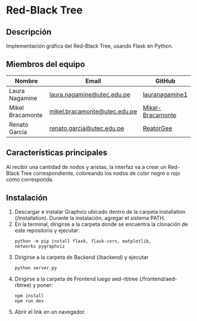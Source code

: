 # Red-Black Tree

## Descripción
Implementación gráfica del Red-Black Tree, usando Flask en Python.

## Miembros del equipo 

| Nombre              | Email                          | GitHub    |
|---------------------|--------------------------------|----------------|
| Laura Nagamine      | laura.nagamine@utec.edu.pe     | [lauranagamine1](https://github.com/lauranagamine1) |
| Mikel Bracamonte    | mikel.bracamonte@utec.edu.pe   | [Mikel-Bracamonte](https://github.com/Mikel-Bracamonte) |
| Renato García       | renato.garcia@utec.edu.pe       | [ReatorGee](https://github.com/ReatorGee) |


## Características principales
Al recibir una cantidad de nodos y aristas, la interfaz va a crear un Red-Black Tree correspondiente, coloreando los nodos de color negro o rojo como corresponda.

## Instalación

1. Descargar e instalar Graphviz ubicado dentro de la carpeta installation (/installation). Durante la instalación, agregar el sistema PATH.
2. En la terminal, dirigirse a la carpeta donde se encuentra la clonación de este repositorio y ejecutar:
   ```
   python -m pip install flask, flask-cors, matplotlib, networkx pygraphviz
4. Dirigirse a la carpeta de Backend (/backend) y ejecutar
   ```
   python server.py
6. Dirigirse a la carpeta de Frontend luego  aed-rbtree (/frontend/aed-rbtree) y poner:
   ```
   npm install
   npm run dev
   ```
7. Abrir el link en un navegador.
